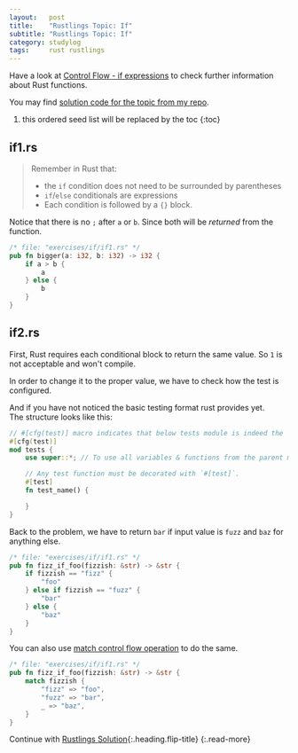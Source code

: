 ```yaml
---
layout:   post
title:    "Rustlings Topic: If"
subtitle: "Rustlings Topic: If"
category: studylog
tags:     rust rustlings
---
```


Have a look at [Control Flow - if expressions] to check further information about Rust functions.

You may find [solution code for the topic from my repo].

[Control Flow - if expressions]: https://doc.rust-lang.org/book/ch03-05-control-flow.html#if-expressions
[solution code for the topic from my repo]: https://github.com/LazyRen/rustlings-solution/tree/main/exercises/if

<!--more-->

1. this ordered seed list will be replaced by the toc
{:toc}

## if1.rs

> Remember in Rust that:
>
> * the `if` condition does not need to be surrounded by parentheses
> * `if`/`else` conditionals are expressions
> * Each condition is followed by a `{}` block.

Notice that there is no `;` after `a` or `b`. Since both will be *returned* from the function.

```rust
/* file: "exercises/if/if1.rs" */
pub fn bigger(a: i32, b: i32) -> i32 {
    if a > b {
        a
    } else {
        b
    }
}
```

## if2.rs

First, Rust requires each conditional block to return the same value. So `1` is not acceptable and
won't compile.<br>

In order to change it to the proper value, we have to check how the test is configured.

And if you have not noticed the basic testing format rust provides yet.<br>
The structure looks like this:

```rust
// #[cfg(test)] macro indicates that below tests module is indeed the `test`.
#[cfg(test)]
mod tests {
    use super::*; // To use all variables & functions from the parent module.

    // Any test function must be decorated with `#[test]`.
    #[test]
    fn test_name() {

    }
}
```

Back to the problem, we have to return `bar` if input value is `fuzz` and `baz` for anything else.

```rust
/* file: "exercises/if/if1.rs" */
pub fn fizz_if_foo(fizzish: &str) -> &str {
    if fizzish == "fizz" {
        "foo"
    } else if fizzish == "fuzz" {
        "bar"
    } else {
        "baz"
    }
}
```

You can also use [match control flow operation] to do the same.

[match control flow operation]: https://doc.rust-lang.org/book/ch06-02-match.html

```rust
/* file: "exercises/if/if1.rs" */
pub fn fizz_if_foo(fizzish: &str) -> &str {
    match fizzish {
        "fizz" => "foo",
        "fuzz" => "bar",
        _ => "baz",
    }
}
```

Continue with [Rustlings Solution](rustlings){:.heading.flip-title}
{:.read-more}
